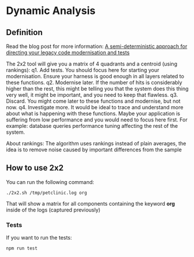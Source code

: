 # Dynamic Analysis

## Definition

Read the blog post for more information: [A semi-deterministic approach for directing your legacy code modernisation and tests](https://medium.com/@camposer/a-semi-deterministic-approach-for-directing-your-legacy-code-modernisation-and-tests-58fb9d1987d8)

The 2x2 tool will give you a matrix of 4 quadrants and a centroid (using rankings):
q1. Add tests. You should focus here for starting your modernisation. Ensure your harness is good enough in all layers related to these functions.
q2. Modernise later. If the number of hits is considerably higher than the rest, this might be telling you that the system does this thing very well, it might be important, and you need to keep that flawless.
q3. Discard. You might come later to these functions and modernise, but not now.
q4. Investigate more. It would be ideal to trace and understand more about what is happening with these functions. Maybe your application is suffering from low performance and you would need to focus here first. For example: database queries performance tuning affecting the rest of the system.

About rankings: The algorithm uses rankings instead of plain averages, the idea is to remove noise caused by important differences from the sample

## How to use 2x2

You can run the following command:
```
./2x2.sh /tmp/petclinic.log org
```
That will show a matrix for all components containing the keyword **org** inside of the logs (captured previously)

### Tests

If you want to run the tests:
```
npm run test
```


